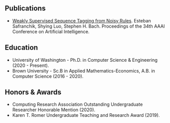 ## Publications

- [Weakly Supervised Sequence Tagging from Noisy Rules](https://aaai.org/ojs/index.php/AAAI/article/view/6009/5865).
Esteban Safranchik, Shying Luo, Stephen H. Bach.
Proceedings of the 34th AAAI Conference on Artificial Intelligence.

## Education
- University of Washington - Ph.D. in Computer Science & Engineering (2020 - Present).
- Brown University - Sc.B in Applied Mathematics-Economics, A.B. in Computer Science (2016 - 2020).

## Honors & Awards
- Computing Research Association Outstanding Undergraduate Researcher Honorable Mention (2020).
- Karen T. Romer Undergraduate Teaching and Research Award (2019).
